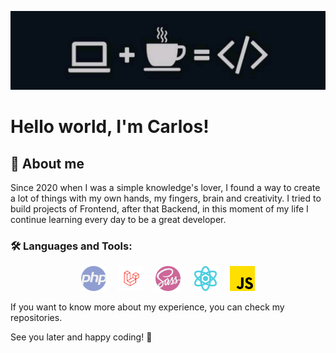 ![](./imgs/cover__dev.jpeg)

# Hello world, I'm Carlos! 

## 📌 About me

Since 2020 when I was a simple knowledge's lover, I found a way to create a lot of things with my own hands, my fingers, brain and creativity. I tried to build projects of Frontend, after that Backend, in this moment of my life I continue learning every day to be a great developer. 

### 🛠️ Languages and Tools:
<p align='center'>
    <img style='' src='./imgs/php.png'  width="40" height="40"/>
     &nbsp; &nbsp;
    <img style='' src='./imgs/laravel.png'  width="40" height="40"/>
     &nbsp; &nbsp;
         <img style='' src='./imgs/sass.png'  width="40" height="40"/>
     &nbsp; &nbsp;
    <img style='' src='./imgs/react.png'  width="40" height="40"/>
     &nbsp; &nbsp;
    <img style='' src='./imgs/js.png'  width="40" height="40"/>
</p>

If you want to know more about my experience, you can check my repositories.

See you later and happy coding! 👾
